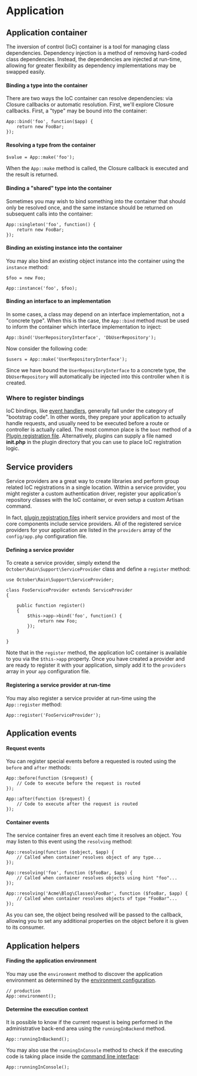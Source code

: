 # Application

## Application container

The inversion of control (IoC) container is a tool for managing class dependencies. Dependency injection is a method of removing hard-coded class dependencies. Instead, the dependencies are injected at run-time, allowing for greater flexibility as dependency implementations may be swapped easily.

#### Binding a type into the container

There are two ways the IoC container can resolve dependencies: via Closure callbacks or automatic resolution. First, we'll explore Closure callbacks. First, a "type" may be bound into the container:

    App::bind('foo', function($app) {
        return new FooBar;
    });

#### Resolving a type from the container

    $value = App::make('foo');

When the `App::make` method is called, the Closure callback is executed and the result is returned.

#### Binding a "shared" type into the container

Sometimes you may wish to bind something into the container that should only be resolved once, and the same instance should be returned on subsequent calls into the container:

    App::singleton('foo', function() {
        return new FooBar;
    });

#### Binding an existing instance into the container

You may also bind an existing object instance into the container using the `instance` method:

    $foo = new Foo;

    App::instance('foo', $foo);

#### Binding an interface to an implementation

In some cases, a class may depend on an interface implementation, not a "concrete type". When this is the case, the `App::bind` method must be used to inform the container which interface implementation to inject:

    App::bind('UserRepositoryInterface', 'DbUserRepository');

Now consider the following code:

    $users = App::make('UserRepositoryInterface');

Since we have bound the `UserRepositoryInterface` to a concrete type, the `DbUserRepository` will automatically be injected into this controller when it is created.

### Where to register bindings

IoC bindings, like [event handlers](events), generally fall under the category of "bootstrap code". In other words, they prepare your application to actually handle requests, and usually need to be executed before a route or controller is actually called. The most common place is the `boot` method of a [Plugin registration file](../plugin/registration#registration-methods). Alternatively, plugins can supply a file named **init.php** in the plugin directory that you can use to place IoC registration logic.

## Service providers

Service providers are a great way to create libraries and perform group related IoC registrations in a single location. Within a service provider, you might register a custom authentication driver, register your application's repository classes with the IoC container, or even setup a custom Artisan command.

In fact, [plugin registration files](../plugin/registration) inherit service providers and most of the core components include service providers. All of the registered service providers for your application are listed in the `providers` array of the `config/app.php` configuration file.

#### Defining a service provider

To create a service provider, simply extend the `October\Rain\Support\ServiceProvider` class and define a `register` method:

    use October\Rain\Support\ServiceProvider;

    class FooServiceProvider extends ServiceProvider
    {

        public function register()
        {
            $this->app->bind('foo', function() {
                return new Foo;
            });
        }

    }

Note that in the `register` method, the application IoC container is available to you via the `$this->app` property. Once you have created a provider and are ready to register it with your application, simply add it to the `providers` array in your `app` configuration file.

#### Registering a service provider at run-time

You may also register a service provider at run-time using the `App::register` method:

    App::register('FooServiceProvider');

## Application events

#### Request events

You can register special events before a requested is routed using the `before` and `after` methods:

    App::before(function ($request) {
        // Code to execute before the request is routed
    });

    App::after(function ($request) {
        // Code to execute after the request is routed
    });

#### Container events

The service container fires an event each time it resolves an object. You may listen to this event using the `resolving` method:

    App::resolving(function ($object, $app) {
        // Called when container resolves object of any type...
    });

    App::resolving('foo', function ($fooBar, $app) {
        // Called when container resolves objects using hint "foo"...
    });

    App::resolving('Acme\Blog\Classes\FooBar', function ($fooBar, $app) {
        // Called when container resolves objects of type "FooBar"...
    });

As you can see, the object being resolved will be passed to the callback, allowing you to set any additional properties on the object before it is given to its consumer.

## Application helpers

#### Finding the application environment

You may use the `environment` method to discover the application environment as determined by the [environment configuration](../setup/configuration#environment-config).

    // production
    App::environment();

#### Determine the execution context

It is possible to know if the current request is being performed in the administrative back-end area using the `runningInBackend` method.

    App::runningInBackend();

You may also use the `runningInConsole` method to check if the executing code is taking place inside the [command line interface](../console/commands):

    App::runningInConsole();
